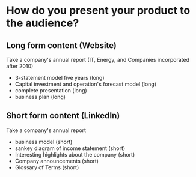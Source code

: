 # How do you present your product to the audience?
## Long form content (Website)
Take a company's annual report (IT, Energy, and Companies incorporated after 2010)
- 3-statement model five years (long)
- Capital investment and operation's forecast model (long)
- complete presentation (long)
- business plan (long)
## Short form content (LinkedIn)
Take a company's annual report
- business model (short)
- sankey diagram of income statement (short)
- Interesting highlights about the company (short)
- Company announcements (short)
- Glossary of Terms (short)
